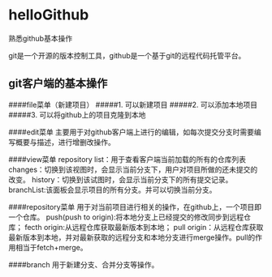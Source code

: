 # helloGithub
熟悉github基本操作

git是一个开源的版本控制工具，github是一个基于git的远程代码托管平台。


## git客户端的基本操作
####file菜单（新建项目）
#####1. 可以新建项目
#####2. 可以添加本地项目
#####3. 可以将github上的项目克隆到本地

####edit菜单
主要用于对github客户端上进行的编辑，如每次提交分支时需要编写概要与描述，进行增删改操作。

####view菜单
repository list：用于查看客户端当前加载的所有的仓库列表
changes：切换到该视图时，会显示当前分支下，用户对项目所做的还未提交的改变。
history：切换到该试图时，会显示当前分支下的所有提交记录。
branchList:该面板会显示项目的所有分支。并可以切换当前分支。

####repository菜单
用于对当前项目进行相关的操作，在github上，一个项目即一个仓库。
push(push to origin):将本地分支上已经提交的修改同步到远程仓库；
fecth origin:从远程仓库获取最新版本到本地；
pull origin：从远程仓库获取最新版本到本地，并对最新获取的远程分支和本地分支进行merge操作。pull的作用相当于fetch+merge。

####branch
用于新建分支、合并分支等操作。
